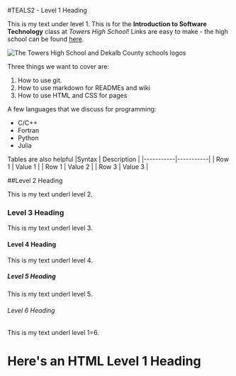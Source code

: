 #TEALS2 - Level 1 Heading 

This is my text under level 1. This is for the **Introduction to Software Technology** class at *Towers High School*! Links are easy to make - the high school can be found [here](https://www.towershs.dekalb.k12.ga.us/).

![The Towers High School and Dekalb County schools logos](https://www.towershs.dekalb.k12.ga.us/sysimages/logo.png)

Three things we want to cover are:
1. How to use git.
2. How to use markdown for READMEs and wiki
3. How to use HTML and CSS for pages

A few languages that we discuss for programming:
 - C/C++
 - Fortran
 - Python
 - Julia
 
 Tables are also helpful
 |Syntax | Description |
 |-----------|-----------|
 | Row 1 | Value 1 |
 | Row 1 | Value 2 |
 | Row 3 | Value 3 | 

##Level 2 Heading 

This is my text underl level 2. 

### Level 3 Heading 

This is my text underl level 3. 

#### Level 4 Heading 

This is my text underl level 4. 

##### Level 5 Heading 

This is my text underl level 5. 

###### Level 6 Heading 

This is my text underl level 1=6. 

<H1>Here's an HTML Level 1 Heading</H1>

